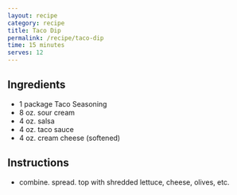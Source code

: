 ```yaml
---
layout: recipe
category: recipe
title: Taco Dip
permalink: /recipe/taco-dip
time: 15 minutes
serves: 12
---
```


## Ingredients

- 1 package Taco Seasoning
- 8 oz. sour cream
- 4 oz. salsa
- 4 oz. taco sauce
- 4 oz. cream cheese (softened)

## Instructions

- combine. spread. top with shredded lettuce, cheese, olives, etc.
